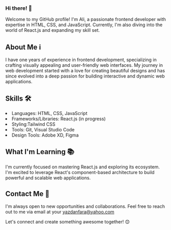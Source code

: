 ### Hi there! 👋
Welcome to my GitHub profile! I'm Ali, a passionate frontend developer with expertise in HTML, CSS, and JavaScript. Currently, I'm also diving into the world of React.js and expanding my skill set.

## About Me ℹ️
I have one years of experience in frontend development, specializing in crafting visually appealing and user-friendly web interfaces. My journey in web development started with a love for creating beautiful designs and has since evolved into a deep passion for building interactive and dynamic web applications.

## Skills 🛠️
<li>Languages: HTML, CSS, JavaScript</li>
<li>Frameworks/Libraries: React.js (in progress)</li>
<li>Styling:Tailwind CSS</li>
<li>Tools: Git, Visual Studio Code</li>
<li>Design Tools: Adobe XD, Figma</li>

<!-- ## Projects 🚀
Here are some of the projects I've worked on:

Project Name: Brief description of the project.

Link to GitHub Repo
Demo: Link to Live Demo
Project Name: Brief description of the project.

Link to GitHub Repo
Demo: Link to Live Demo -->
## What I'm Learning 📚
I'm currently focused on mastering React.js and exploring its ecosystem. I'm excited to leverage React's component-based architecture to build powerful and scalable web applications.

## Contact Me 📧
I'm always open to new opportunities and collaborations. Feel free to reach out to me via email at your <a href="yazdanfara@yahoo.com">yazdanfara@yahoo.com</a>

Let's connect and create something awesome together! 😊
